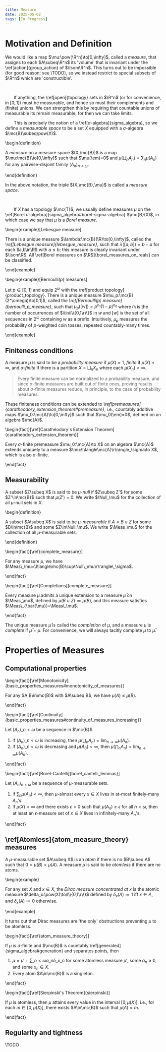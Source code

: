```yaml
---
title: Measure
date: 2025-05-02
tags: [In_Progress]
---
```


# Motivation and Definition

We would like a map $\mu:\pow(\R^n)\to[0,\infty]$, called a _measure_, that assigns to each $A\subeq\R^n$ its 'volume' that is invariant under the \ref[action]{group_action} of $\Isom\R^n$. This turns out to be impossible (for good reason; see \TODO), so we instead restrict to special subsets of $\R^n$ which are 'constructible'.

<br>

&emsp;&emsp;If anything, the \ref[open]{topology} sets in $\R^n$ (or for convenience, in $[0,1]$) must be measurable, and hence so must their complements and (finite) unions. We can strengthen this by requiring that countable unions of measurable its remain measurable, for then we can take limits.

<div class="space"></div>

&emsp;&emsp;This is precisely the notion of a \ref[$\sigma$-algebra]{sigma_algebra}, so we define a _measurable space_ to be a set $X$ equipped with a $\sigma$-algebra $\mc{B}\subeq\pow(X)$.

\begin{definition}

A _measure_ on a measure space $(X,\mc{B})$ is a map $\mu:\mc{B}\to[0,\infty]$ such that $\mu(\em)=0$ and $\mu(\bigsqcup_nA_n)=\sum_n\mu(A_n)$ for any pairwise-disjoint family $(A_n)_{n<\omega}$.

\end{definition}

In the above notation, the triple $(X,\mc{B},\mu)$ is called a _measure space_.

<br>

&emsp;&emsp;If $X$ has a topology $\mc{T}$, we usually define measures $\mu$ on the \ref[Borel $\sigma$-algebra]{sigma_algebra#borel-sigma-algebra} $\mc{B}(X)$, in which case we say that $\mu$ is a _Borel measure_.

\begin{example}[Lebesgue measure]

There is a unique measure $\lambda:\mc{B}(\R)\to[0,\infty]$, called the _\ref[Lebesgue measure]{lebesgue_measure}_, such that $\lambda([a,b])=b-a$ for each $a,b\in\R$ with $a\leq b$; this measure is clearly invariant under $\Isom\R$. All \ref[Borel measures on $\R$]{borel_measures_on_reals} can be classified.

\end{example}

\begin{example}[Bernoulli$(p)$ measures]

Let $p\in[0,1]$ and equip $2^\omega$ with the \ref[product topology]{product_topology}. There is a unique measure $\mu_p:\mc{B}(2^\omega)\to[0,1]$, called the _\ref[Bernoulli$(p)$ measure]{bernoulli_p_measure}_, such that $\mu_p([w])=p^{n_1}(1-p)^{n_0}$ where $n_i$ is the number of occurrences of $i\in\l\\{0,1\r\\}$ in $w$ and $[w]$ is the set of all sequences in $2^\omega$ containing $w$ as a prefix. Intuitively, $\mu_p$ measures the probability of $p$-weighted coin tosses, repeated countably-many times.

\end{example}

## Finiteness conditions

A measure $\mu$ is said to be a _probability measure_ if $\mu(X)=1$, _finite_ if $\mu(X)<\infty$, and _$\sigma$-finite_ if there is a partition $X=\bigsqcup_nX_n$ where each $\mu(X_n)<\infty$.

>Every finite measure can be normalized to a probability measure, and since $\sigma$-finite measures are built out of finite ones, proving results about $\sigma$-finite measures reduce, in principle, to the case of probability measures.

These finiteness conditions can be extended to _\ref[premeasures]{caratheodory_extension_theorem#premeasure}_, i.e., countably additive maps $\mu_0:\mc{A}\to[0,\infty]$ such that $\mu_0(\em)=0$, defined on an algebra $\mc{A}$.

\begin{fact}[\ref[Carathéodory's Extension Theorem]{caratheodory_extension_theorem}]

Every $\sigma$-finite premeasure $\mu_0:\mc{A}\to X$ on an algebra $\mc{A}$ extends uniquely to a measure $\mu:\l\langle\mc{A}\r\rangle_\sigma\to X$, which is also $\sigma$-finite.

\end{fact}

## Measurability

A subset $Z\subeq X$ is said to be _$\mu$-null_ if $Z\subeq Z'$ for some $Z'\in\mc{B}$ such that $\mu(Z')=0$. We write $\Null_\mu$ for the collection of all $\mu$-null sets in $X$.

\begin{definition}

A subset $A\subeq X$ is said to be _$\mu$-measurable_ if $A=B\cup Z$ for some $B\in\mc{B}$ and some $Z\in\Null_\mu$. We write $\Meas_\mu$ for the collection of all $\mu$-measurable sets.

\end{definition}

\begin{fact}[\ref{complete_measure}]

For any measure $\mu$, we have $\Meas\_\mu=\l\langle\mc{B}\cup\Null\_\mu\r\rangle\_\sigma$.

\end{fact}

\begin{fact}[\ref[Completions]{complete_measure}]

Every measure $\mu$ admits a unique extension to a measure $\bar{\mu}$ on $\Meas_\mu$, defined by $\bar{\mu}(B\cup Z)\coloneqq\mu(B)$, and this measure satisfies $\Meas\_{\bar{\mu}}=\Meas\_\mu$.

\end{fact}

The unique measure $\bar{\mu}$ is called the _completion_ of $\mu$, and a measure $\mu$ is _complete_ if $\bar{\mu}=\mu$. For convenience, we will always tacitly complete $\mu$ to $\bar{\mu}$.

# Properties of Measures

## Computational properties

\begin{fact}[\ref[Monotonicity]{basic_properties_measures#monotonicity_of_measures}]

For any $A,B\in\mc{B}$ with $A\subeq B$, we have $\mu(A)\leq\mu(B)$.

\end{fact}

\begin{fact}[\ref[Continuity]{basic_properties_measures#continuity_of_measures_increasing}]

Let $(A_n)\_{n<\omega}$ be a sequence in $\mc{B}$.
1. If $(A_n)\_{n<\omega}$ is increasing, then $\mu(\bigcup_nA_n)=\lim_{n\to\infty}\mu(A_n)$.
2. If $(A_n)\_{n<\omega}$ is decreasing and $\mu(A_0)<\infty$, then $\mu(\bigcap_nA_n)=\lim_{n\to\infty}\mu(A_n)$.

\end{fact}

\begin{fact}[\ref[Borel-Cantelli]{borel_cantelli_lemmas}]

Let $(A_n)_{n<\omega}$ be a sequence of $\mu$-measurable sets.
1. If $\sum_n\mu(A_n)<\infty$, then $\mu$-almost every $x\in X$ lives in at-most finitely-many $A_n$'s.
2. If $\mu(X)<\infty$ and there exists $\epsilon>0$ such that $\mu(A_n)\geq\epsilon$ for all $n<\omega$, then at least an $\epsilon$-measure set of $x\in X$ lives in infinitely-many $A_n$'s.

\end{fact}

## \ref[Atomless]{atom_measure_theory} measures

A $\mu$-measurable set $A\subeq X$ is an _atom_ if there is no $B\subeq A$ such that $0<\mu(B)<\mu(A)$. A measure $\mu$ is said to be _atomless_ if there are no atoms.

<div class="space"></div>

\begin{example}

For any set $X$ and $x\in X$, the _Dirac measure concentrated at $x$_ is the atomic measure $\delta_x:\pow(X)\to\l\\{0,1\r\\}$ defined by $\delta_x(A)\coloneqq1$ iff $x\in A$, and $\delta_x(A)\coloneqq0$ otherwise.

\end{example}

<div class="space"></div>

It turns out that Dirac measures are 'the only' obstructions preventing $\mu$ to be atomless.

\begin{fact}[\ref{atom_measure_theory}]

If $\mu$ is $\sigma$-finite and $\mc{B}$ is countably \ref[generated]{sigma_algebra#generation} and separates points, then
1. $\mu=\mu'+\sum\_{n<\omega}a\_n\delta\_{x\_n}$ for some atomless measure $\mu'$, some $a_n\geq0$, and some $x_n\in X$.
2. Every atom $A\in\mc{B}$ is a singleton.

\end{fact}

\begin{fact}[\ref[Sierpinski's Theorem]{sierpinski}]

If $\mu$ is atomless, then $\mu$ attains every value in the interval $[0,\mu(X)]$, i.e., for each $m\in[0,\mu(X)]$, there exists $A\in\mc{B}$ such that $\mu(A)=m$.

\end{fact}

## Regularity and tightness

\TODO

